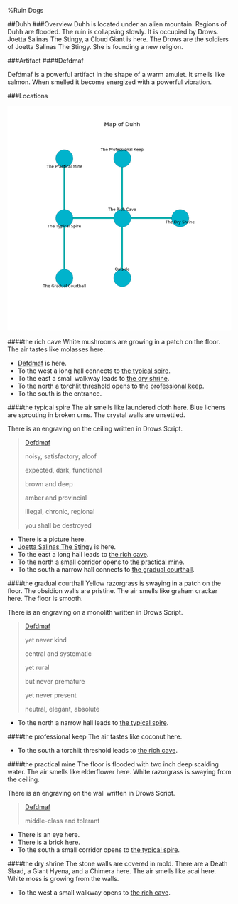 %Ruin Dogs

##Duhh
###Overview
Duhh is located under an alien mountain. Regions of Duhh are flooded. The ruin is collapsing slowly. It is occupied by Drows. <a name="Joetta-Salinas-The-Stingy"></a>Joetta Salinas The Stingy, a Cloud Giant is here. The Drows are the soldiers of Joetta Salinas The Stingy. She  is founding a new religion. 



###Artifact
####<a name="Defdmaf"></a>Defdmaf


Defdmaf is a powerful artifact in the shape of a warm amulet. It smells like salmon. When smelled it become energized with a powerful vibration. 





###Locations


![](../v2/images/Duhh.png)

####<a name="the-rich-cave"></a>the rich cave
White mushrooms are growing in a patch on the floor. The air tastes like molasses here. 



* [Defdmaf](#Defdmaf) is here.
* To the west a long hall connects to [the typical spire](#the-typical-spire).
* To the east a small walkway leads to [the dry shrine](#the-dry-shrine).
* To the north a torchlit threshold opens to [the professional keep](#the-professional-keep).
* To the south is the entrance.


####<a name="the-typical-spire"></a>the typical spire
The air smells like laundered cloth here. Blue lichens are sprouting in broken urns. The crystal walls are unsettled. 

There is an engraving on the ceiling written in Drows Script. 

> [Defdmaf](#Defdmaf)
>
> noisy, satisfactory, aloof
>
> expected, dark, functional
>
> brown and deep
>
> amber and provincial
>
> illegal, chronic, regional
>
> you shall be destroyed
>


* There is a picture here.
* [Joetta Salinas The Stingy](#Joetta-Salinas-The-Stingy) is here.
* To the east a long hall leads to [the rich cave](#the-rich-cave).
* To the north a small corridor opens to [the practical mine](#the-practical-mine).
* To the south a narrow hall connects to [the gradual courthall](#the-gradual-courthall).


####<a name="the-gradual-courthall"></a>the gradual courthall
Yellow razorgrass is swaying in a patch on the floor. The obsidion walls are pristine. The air smells like graham cracker here. The floor is smooth. 

There is an engraving on a monolith written in Drows Script. 

> [Defdmaf](#Defdmaf)
>
> yet never kind
>
> central and systematic
>
> yet rural
>
> but never premature
>
> yet never present
>
> neutral, elegant, absolute
>


* To the north a narrow hall leads to [the typical spire](#the-typical-spire).


####<a name="the-professional-keep"></a>the professional keep
The air tastes like coconut here. 



* To the south a torchlit threshold leads to [the rich cave](#the-rich-cave).


####<a name="the-practical-mine"></a>the practical mine
The floor is flooded with two inch deep scalding water. The air smells like elderflower here. White razorgrass is swaying from the ceiling. 

There is an engraving on the wall written in Drows Script. 

> [Defdmaf](#Defdmaf)
>
> middle-class and tolerant
>


* There is an eye here.
* There is a brick here.
* To the south a small corridor opens to [the typical spire](#the-typical-spire).


####<a name="the-dry-shrine"></a>the dry shrine
The stone walls are covered in mold. There are a Death Slaad, a Giant Hyena, and a Chimera here. The air smells like acai here. White moss is growing from the walls. 



* To the west a small walkway opens to [the rich cave](#the-rich-cave).


